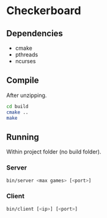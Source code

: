 # Checkerboard

## Dependencies

- cmake
- pthreads
- ncurses

## Compile

After unzipping.

```bash
cd build
cmake ..
make
```

## Running

Within project folder (no build folder).

### Server

```bash
bin/server <max games> [<port>]
```

### Client

```bash
bin/client [<ip>] [<port>]
```
